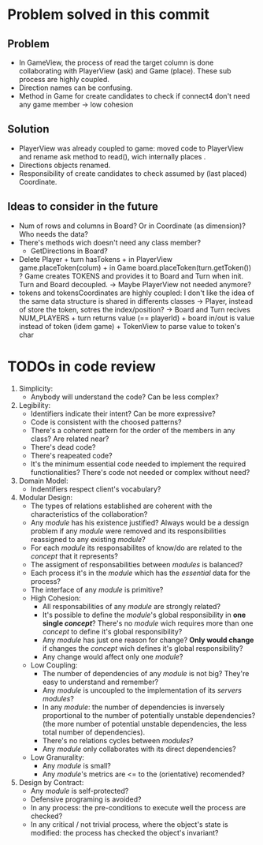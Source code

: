 # Problem solved in this commit

## Problem
- In GameView, the process of read the target column is done collaborating with PlayerView (ask) and Game (place). These sub process are highly coupled.
- Direction names can be confusing.
- Method in Game for create candidates to check if connect4 don't need any game member -> low cohesion

## Solution
- PlayerView was already coupled to game: moved code to PlayerView and rename ask method to read(), wich internally places .
- Directions objects renamed.
- Responsibility of create candidates to check assumed by (last placed) Coordinate.


## Ideas to consider in the future
- Num of rows and columns in Board? Or in Coordinate (as dimension)? Who needs the data?
- There's methods wich doesn't need any class member?
    - GetDirections in Board?
- Delete Player + turn hasTokens + in PlayerView game.placeToken(colum) + in Game board.placeToken(turn.getToken()) ? Game creates TOKENS and provides it to Board and Turn when init. Turn and Board decoupled. -> Maybe PlayerView not needed anymore?
- tokens and tokensCoordinates are highly coupled: I don't like the idea of the same data structure is shared in differents classes -> Player, instead of store the token, sotres the index/position? ->  Board and Turn recives NUM_PLAYERS + turn returns value (== playerId) + board in/out is value instead of token (idem game) + TokenView to parse value to token's char

# TODOs in code review
1. Simplicity:
    - Anybody will understand the code? Can be less complex?
2. Legibility:
    - Identifiers indicate their intent? Can be more expressive?
    - Code is consistent with the choosed patterns?
    - There's a coherent pattern for the order of the members in any class? Are related near?
    - There's dead code?
    - There's reapeated code?
    - It's the minimum essential code needed to implement the required functionalities? There's code not needed or complex without need?
4. Domain Model:
    - Indentifiers respect client's vocabulary?    
5. Modular Design:
    - The types of relations established are coherent with the characteristics of the collaboration?
    - Any *module* has his existence justified? Always would be a dessign problem if any *module* were removed and its responsibilities reassigned to any existing *module*?
    - For each *module* its responsabilites of know/do are related to the *concept* that it represents? 
    - The assigment of responsabilities between *modules* is balanced?
    - Each process it's in the *module* which has the *essential* data for the process?
    - The interface of any *module* is primitive?
    - High Cohesion:
        - All responsabilities of any *module* are strongly related?
        - It's possible to define the *module*'s global responsibility in **one single *concept***? There's no *module* wich requires more than one *concept* to define it's global responsibility?
        - Any *module* has just one reason for change? **Only would change** if changes the *concept* wich defines it's global responsibility?
        - Any change would affect only one *module*?    
    - Low Coupling:
        - The number of dependencies of any *module* is not big? They're easy to understand and remember?
        - Any *module* is uncoupled to the implementation of its *servers modules*? 
        - In any *module*: the number of dependencies is inversely proportional to the number of potentially unstable dependencies? (the more number of potential unstable dependencies, the less total number of dependencies).
        - There's no relations cycles between *modules*?
        - Any *module* only collaborates with its direct dependencies?
    - Low Granurality:
        - Any *module* is small?
        - Any *module*'s metrics are <= to the (orientative) recomended?
6. Design by Contract:
    - Any *module* is self-protected?
    - Defensive programing is avoided?
    - In any process: the pre-conditions to execute well the process are checked?
    - In any critical / not trivial process, where the object's state is modified: the process has checked the object's invariant?